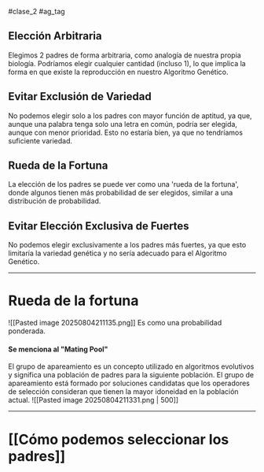#clase_2 #ag_tag 
## Elección Arbitraria
Elegimos 2 padres de forma arbitraria, como analogía de nuestra propia biología. Podríamos elegir cualquier cantidad (incluso 1), lo que implica la forma en que existe la reproducción en nuestro Algoritmo Genético.
## Evitar Exclusión de Variedad
No podemos elegir solo a los padres con mayor función de aptitud, ya que, aunque una palabra tenga solo una letra en común, podría ser elegida, aunque con menor prioridad. Esto no estaría bien, ya que no tendríamos suficiente variedad.
## Rueda de la Fortuna
La elección de los padres se puede ver como una 'rueda de la fortuna', donde algunos tienen más probabilidad de ser elegidos, similar a una distribución de probabilidad.
## Evitar Elección Exclusiva de Fuertes
No podemos elegir exclusivamente a los padres más fuertes, ya que esto limitaría la variedad genética y no sería adecuado para el Algoritmo Genético.

---
# Rueda de la fortuna

![[Pasted image 20250804211135.png]]
Es como una probabilidad ponderada.
#### Se menciona al "**Mating Pool**"
El grupo de apareamiento es un concepto utilizado en algoritmos evolutivos y significa una población de padres para la siguiente población. El grupo de apareamiento está formado por soluciones candidatas que los operadores de selección consideran que tienen la mayor idoneidad en la población actual.
![[Pasted image 20250804211331.png | 500]]


---

# [[Cómo podemos seleccionar los padres]]